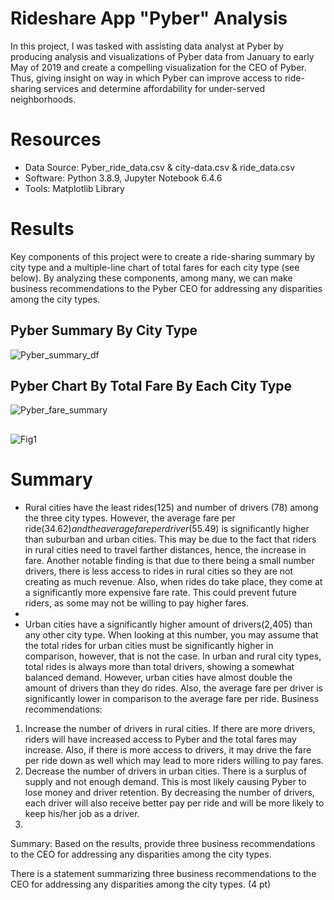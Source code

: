 # Rideshare App "Pyber" Analysis
In this project, I was tasked with assisting data analyst at Pyber by producing analysis and visualizations of Pyber data from January to early May of 2019 and create a compelling visualization for the CEO of Pyber. Thus, giving insight on way in which Pyber can improve access to ride-sharing services and determine affordability for under-served neighborhoods. 

# Resources
* Data Source: Pyber_ride_data.csv & city-data.csv & ride_data.csv
* Software: Python 3.8.9, Jupyter Notebook 6.4.6
* Tools: Matplotlib Library

# Results
Key components of this project were to create a ride-sharing summary by city type and a multiple-line chart of total fares for each city type (see below). 
By analyzing these components, among many, we can make business recommendations to the Pyber CEO for addressing any disparities among the city types. 

## Pyber Summary By City Type
![Pyber_summary_df](https://user-images.githubusercontent.com/94571150/147039398-d8cead27-c7b9-4f30-ae60-f0ee1d39ab69.png)
## Pyber Chart By Total Fare By Each City Type
![Pyber_fare_summary](https://user-images.githubusercontent.com/94571150/147039421-229bfe5d-c038-41a0-bf96-185ef46e8e8e.png)
##
![Fig1](https://user-images.githubusercontent.com/94571150/147041816-8c1bc9fe-70e9-4484-a95a-2f93f4b976de.png)

# Summary
* Rural cities have the least rides(125) and number of drivers (78) among the three city types. However, the average fare per ride($34.62) and the average fare per driver($55.49) is significantly higher than suburban and urban cities. This may be due to the fact that riders in rural cities need to travel farther distances, hence, the increase in fare. Another notable finding is that due to there being a small number drivers, there is less access to rides in rural cities so they are not creating as much revenue. Also, when rides do take place, they come at a significantly more expensive fare rate. This could prevent future riders, as some may not be willing to pay higher fares. 
* 
* Urban cities have a significantly higher amount of drivers(2,405) than any other city type. When looking at this number, you may assume that the total rides for urban cities must be significantly higher in comparison, however, that is not the case. In urban and rural city types, total rides is always more than total drivers, showing a somewhat balanced demand. However, urban cities have almost double the amount of drivers than they do rides. Also, the average fare per driver is significantly lower in comparison to the average fare per ride. 
Business recommendations:
1. Increase the number of drivers in rural cities. If there are more drivers, riders will have increased access to Pyber and the total fares may increase. Also, if there is more access to drivers, it may drive the fare per ride down as well which may lead to more riders willing to pay fares.  
2. Decrease the number of drivers in urban cities. There is a surplus of supply and not enough demand. This is most likely causing Pyber to lose money and driver retention. By decreasing the number of drivers, each driver will also receive better pay per ride and will be more likely to keep his/her job as a driver. 
3. 
Summary: Based on the results, provide three business recommendations to the CEO for addressing any disparities among the city types.

There is a statement summarizing three business recommendations to the CEO for addressing any disparities among the city types. (4 pt)
